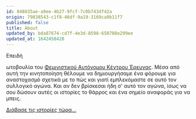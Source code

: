 ```yaml
---
id: 048835ae-a9ee-4b27-9fcf-7c0b743df42a
origin: 79838543-c1f8-46df-9a19-3169ca9b11f7
published: false
title: About
updated_by: bda87674-cd7f-4e3d-8598-650708e299ee
updated_at: 1642458428
---
```

Επειδή 

ωτοβουλία του [Φεμινιστικού Αυτόνομου Κέντρου Έρευνας](http://feministresearch.org). Μέσα από αυτή την κινητοποίηση θέλουμε να δημιουργήσαμε ένα φόρουμε για αναστοχασμό σχετικά με το πώς και γιατί εμπλεκόμαστε σε αυτό τον συλλογικό αγώνα. Και αν δεν βρίσκεσαι ήδη σ' αυτό τον αγώνα, ίσως να σου δώσουν αυτές οι ιστορίες το θάρρος και ένα σημείο αναφοράς για να μπεις.

[Διάβασε τις ιστορίες τώρα...](/stories)